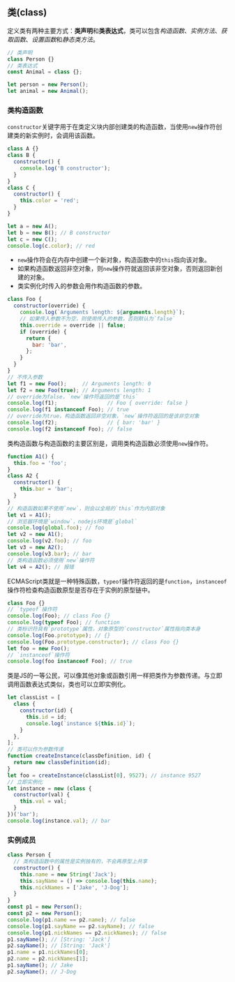 ## 类(class)

定义类有两种主要方式：**类声明**和**类表达式**，类可以包含*构造函数*、*实例方法*、*获取函数*、*设置函数*和*静态类方法*。

```js
// 类声明
class Person {}
// 类表达式
const Animal = class {};

let person = new Person();
let animal = new Animal();
```

### 类构造函数

`constructor`关键字用于在类定义块内部创建类的构造函数，当使用`new`操作符创建类的新实例时，会调用该函数。

```js
class A {}
class B {
  constructor() {
    console.log('B constructor');
  }
}
class C {
  constructor() {
    this.color = 'red';
  }
}

let a = new A();
let b = new B(); // B constructor
let c = new C();
console.log(c.color); // red
```

- `new`操作符会在内存中创建一个新对象，构造函数中的`this`指向该对象。
- 如果构造函数返回非空对象，则`new`操作符就返回该非空对象，否则返回新创建的对象。
- 类实例化时传入的参数会用作构造函数的参数。

```js
class Foo {
  constructor(override) {
    console.log(`Arguments length: ${arguments.length}`);
    // 如果传入参数不为空，则使用传入的参数，否则默认为`false`
    this.override = override || false;
    if (override) {
      return {
        bar: 'bar',
      };
    }
  }
}
// 不传入参数
let f1 = new Foo();     // Arguments length: 0
let f2 = new Foo(true); // Arguments length: 1
// override为false，`new`操作符返回的是`this`
console.log(f1);                // Foo { override: false }
console.log(f1 instanceof Foo); // true
// override为true，构造函数返回非空对象，`new`操作符返回的是该非空对象
console.log(f2);                // { bar: 'bar' }
console.log(f2 instanceof Foo); // false
```

类构造函数与构造函数的主要区别是，调用类构造函数必须使用`new`操作符。

```js
function A1() {
  this.foo = 'foo';
}
class A2 {
  constructor() {
    this.bar = 'bar';
  }
}
// 构造函数如果不使用`new`，则会以全局的`this`作为内部对象
let v1 = A1();
// 浏览器环境是`window`，nodejs环境是`global`
console.log(global.foo); // foo
let v2 = new A1();
console.log(v2.foo); // foo
let v3 = new A2();
console.log(v3.bar); // bar
// 类构造函数必须使用`new`操作符
let v4 = A2(); // 报错
```

ECMAScript类就是一种特殊函数，`typeof`操作符返回的是`function`，`instanceof`操作符检查构造函数原型是否存在于实例的原型链中。

```js
class Foo {}
// `typeof`操作符
console.log(Foo); // class Foo {}
console.log(typeof Foo); // function
// 类标识符具有`prototype`属性，对象原型的`constructor`属性指向类本身
console.log(Foo.prototype); // {}
console.log(Foo.prototype.constructor); // class Foo {}
let foo = new Foo();
// `instanceof`操作符
console.log(foo instanceof Foo); // true
```

类是JS的一等公民，可以像其他对象或函数引用一样把类作为参数传递。与立即调用函数表达式类似，类也可以立即实例化。

```js
let classList = [
  class {
    constructor(id) {
      this.id = id;
      console.log(`instance ${this.id}`);
    }
  },
];
// 类可以作为参数传递
function createInstance(classDefinition, id) {
  return new classDefinition(id);
}
let foo = createInstance(classList[0], 9527); // instance 9527
// 立即实例化
let instance = new (class {
  constructor(val) {
    this.val = val;
  }
})('bar');
console.log(instance.val); // bar
```

### 实例成员

```js
class Person {
  // 类构造函数中的属性是实例独有的，不会再原型上共享
  constructor() {
    this.name = new String('Jack');
    this.sayName = () => console.log(this.name);
    this.nickNames = ['Jake', 'J-Dog'];
  }
}
const p1 = new Person();
const p2 = new Person();
console.log(p1.name == p2.name); // false
console.log(p1.sayName == p2.sayName); // false
console.log(p1.nickNames == p2.nickNames); // false
p1.sayName(); // [String: 'Jack']
p2.sayName(); // [String: 'Jack']
p1.name = p1.nickNames[0];
p2.name = p2.nickNames[1];
p1.sayName(); // Jake
p2.sayName(); // J-Dog
```



